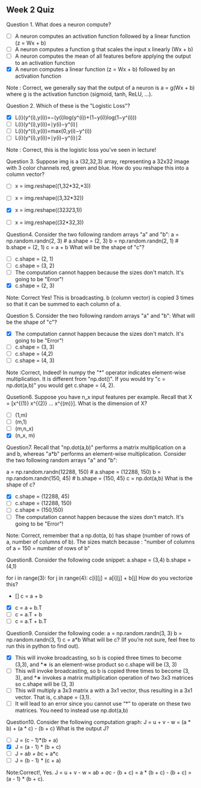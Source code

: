
## Week 2 Quiz

Question 1. What does a neuron compute?

- [ ] A neuron computes an activation function followed by a linear function (z = Wx + b)
- [ ] A neuron computes a function g that scales the input x linearly (Wx + b)
- [ ] A neuron computes the mean of all features before applying the output to an activation function
- [x] A neuron computes a linear function (z = Wx + b) followed by an activation function

Note : Correct, we generally say that the output of a neuron is a = g(Wx + b) where g is the activation function (sigmoid, tanh, ReLU, ...).

Question 2. Which of these is the "Logistic Loss"?

- [x] L(i)(y^(i),y(i))=−(y(i)log(y^(i))+(1−y(i))log(1−y^(i)))
- [ ] L(i)(y^(i),y(i))=∣y(i)−y^(i)∣
- [ ] L(i)(y^(i),y(i))=max(0,y(i)−y^(i))
- [ ] L(i)(y^(i),y(i))=∣y(i)−y^(i)∣2

Note : Correct, this is the logistic loss you've seen in lecture!

Question 3. Suppose img is a (32,32,3) array, representing a 32x32 image with 3 color channels red, green and blue. How do you reshape this into a column vector?

- [ ] x = img.reshape((1,32*32,*3))
- [ ] x = img.reshape((3,32*32))
- [x] x = img.reshape((32*32*3,1))
- [ ] x = img.reshape((32*32,3))


Question4. Consider the two following random arrays "a" and "b":
a = np.random.randn(2, 3) # a.shape = (2, 3)
b = np.random.randn(2, 1) # b.shape = (2, 1)
c = a + b
What will be the shape of "c"?

- [ ] c.shape = (2, 1)
- [ ] c.shape = (3, 2)
- [ ] The computation cannot happen because the sizes don't match. It's going to be "Error"!
- [x] c.shape = (2, 3)

Note: Correct
Yes! This is broadcasting. b (column vector) is copied 3 times so that it can be summed to each column of a.


Question 5. Consider the two following random arrays "a" and "b":
What will be the shape of "c"?

- [x] The computation cannot happen because the sizes don't match. It's going to be "Error"!
- [ ] c.shape = (3, 3)
- [ ] c.shape = (4,2)
- [ ] c.shape = (4, 3)

Note :Correct, Indeed! In numpy the "*" operator indicates element-wise multiplication. It is different from "np.dot()". If you would try "c = np.dot(a,b)" you would get c.shape = (4, 2).

Qusetion6. Suppose you have n_x input features per example. Recall that X = [x^{(1)} x^{(2)} ... x^{(m)}]. 
What is the dimension of X?

- [ ] (1,m)
- [ ] (m,1)
- [ ] (m,n_x)
- [x] (n_x, m)

Question7. Recall that "np.dot(a,b)" performs a matrix multiplication on a and b, whereas "a*b" performs an element-wise multiplication.
Consider the two following random arrays "a" and "b":

a = np.random.randn(12288, 150) # a.shape = (12288, 150)
b = np.random.randn(150, 45) # b.shape = (150, 45)
c = np.dot(a,b)
What is the shape of c?

- [x] c.shape = (12288, 45)
- [ ] c.shape = (12288, 150)
- [ ] c.shape = (150,150)
- [ ] The computation cannot happen because the sizes don't match. It's going to be "Error"!

Note: Correct, remember that a np.dot(a, b) has shape (number of rows of a, number of columns of b). The sizes match because :
"number of columns of a = 150 = number of rows of b"

Question8. Consider the following code snippet:
 a.shape = (3,4)
 b.shape = (4,1)

for i in range(3):
  for j in range(4):
    c[i][j] = a[i][j] + b[j]
How do you vectorize this?

- [] c = a + b
- [x] c = a + b.T
- [ ] c = a.T + b
- [ ] c = a.T + b.T

Question9. Consider the following code:
a = np.random.randn(3, 3)
b = np.random.randn(3, 1)
c = a*b
What will be c? (If you’re not sure, feel free to run this in python to find out).

- [x] This will invoke broadcasting, so b is copied three times to become (3,3), and *∗ is an element-wise product so c.shape will be (3, 3)
- [ ] This will invoke broadcasting, so b is copied three times to become (3, 3), and *∗ invokes a matrix multiplication operation of two 3x3 matrices so c.shape will be (3, 3)
- [ ] This will multiply a 3x3 matrix a with a 3x1 vector, thus resulting in a 3x1 vector. That is, c.shape = (3,1).
- [ ] It will lead to an error since you cannot use “*” to operate on these two matrices. You need to instead use np.dot(a,b)

Question10. Consider the following computation graph:
J = u + v - w
  = (a * b) + (a * c) - (b + c)
  What is the output J?
  
  
- [ ] J = (c - 1)*(b + a)
- [x] J = (a - 1) * (b + c)
- [ ] J = a*b + b*c + a*c
- [ ] J = (b - 1) * (c + a)

Note:Correct!, Yes. J = u + v - w = a*b + a*c - (b + c) = a * (b + c) - (b + c) = (a - 1) * (b + c).
  
